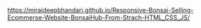 https://mirajdeepbhandari.github.io/Responsive-Bonsai-Selling-Ecommerse-Website-BonsaiHub-From-Strach-HTML_CSS_JS/
